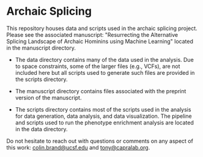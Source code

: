 # Archaic Splicing
This repository houses data and scripts used in the archaic splicing project. Please see the associated manuscript: "Resurrecting the Alternative Splicing Landscape of Archaic Hominins using Machine Learning" located in the manuscript directory.

- The data directory contains many of the data used in the analysis. Due to space constraints, some of the larger files (e.g., VCFs), are not included here but all scripts used to generate such files are provided in the scripts directory.

- The manuscript directory contains files associated with the preprint version of the manuscript.

- The scripts directory contains most of the scripts used in the analysis for data generation, data analysis, and data visualization. The pipeline and scripts used to run the phenotype enrichment analysis are located in the data directory.

Do not hesitate to reach out with questions or comments on any aspect of this work: colin.brand@ucsf.edu and tony@capralab.org. 
